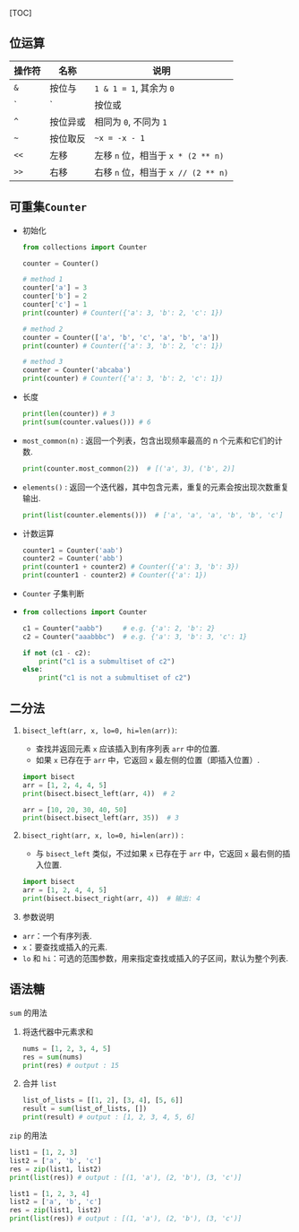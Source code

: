 [TOC]

## 位运算

| 操作符 | 名称     | 说明                                |
| ------ | -------- | ----------------------------------- |
| `&`    | 按位与   | `1 & 1 = 1`, 其余为 `0`             |
| `|`    | 按位或   | `0 | 0 = 1`,  其余为 1              |
| `^`    | 按位异或 | 相同为 `0`, 不同为 `1`              |
| `~`    | 按位取反 | `~x = -x - 1`                       |
| `<<`   | 左移     | 左移 `n` 位，相当于 `x * (2 ** n)`  |
| `>>`   | 右移     | 右移 `n` 位，相当于 `x // (2 ** n)` |

## 可重集`Counter`

- 初始化

  ```python
  from collections import Counter
  
  counter = Counter()
  
  # method 1
  counter['a'] = 3
  counter['b'] = 2
  counter['c'] = 1
  print(counter) # Counter({'a': 3, 'b': 2, 'c': 1})
  
  # method 2
  counter = Counter(['a', 'b', 'c', 'a', 'b', 'a'])
  print(counter) # Counter({'a': 3, 'b': 2, 'c': 1})
  
  # method 3
  counter = Counter('abcaba')
  print(counter) # Counter({'a': 3, 'b': 2, 'c': 1})
  ```

- 长度

  ```python
  print(len(counter)) # 3 
  print(sum(counter.values())) # 6
  ```

- `most_common(n)` : 返回一个列表，包含出现频率最高的 n 个元素和它们的计数. 

  ```python
  print(counter.most_common(2))  # [('a', 3), ('b', 2)]
  ```

- `elements()` : 返回一个迭代器，其中包含元素，重复的元素会按出现次数重复输出. 

  ```python
  print(list(counter.elements()))  # ['a', 'a', 'a', 'b', 'b', 'c']
  ```

- 计数运算

  ```python
  counter1 = Counter('aab')
  counter2 = Counter('abb')
  print(counter1 + counter2) # Counter({'a': 3, 'b': 3})
  print(counter1 - counter2) # Counter({'a': 1})
  ```

- `Counter` 子集判断

- ```python
  from collections import Counter
  
  c1 = Counter("aabb")     # e.g. {'a': 2, 'b': 2}
  c2 = Counter("aaabbbc")  # e.g. {'a': 3, 'b': 3, 'c': 1}
  
  if not (c1 - c2):
      print("c1 is a submultiset of c2")
  else:
      print("c1 is not a submultiset of c2")
  ```

## 二分法

1. `bisect_left(arr, x, lo=0, hi=len(arr))`:

   - 查找并返回元素 `x` 应该插入到有序列表 `arr` 中的位置. 
   - 如果 `x` 已存在于 `arr` 中，它返回 `x` 最左侧的位置（即插入位置）. 

   ```python
   import bisect
   arr = [1, 2, 4, 4, 5]
   print(bisect.bisect_left(arr, 4))  # 2
   
   arr = [10, 20, 30, 40, 50]
   print(bisect.bisect_left(arr, 35))  # 3
   ```

2. `bisect_right(arr, x, lo=0, hi=len(arr))` :

   - 与 `bisect_left` 类似，不过如果 `x` 已存在于 `arr` 中，它返回 `x` 最右侧的插入位置. 

   ```python
   import bisect
   arr = [1, 2, 4, 4, 5]
   print(bisect.bisect_right(arr, 4))  # 输出: 4
   ```

3. 参数说明

- `arr`：一个有序列表. 
- `x`：要查找或插入的元素. 
- `lo` 和 `hi`：可选的范围参数，用来指定查找或插入的子区间，默认为整个列表. 

## 语法糖

`sum` 的用法

1. 将迭代器中元素求和

   ```python
   nums = [1, 2, 3, 4, 5]
   res = sum(nums)
   print(res) # output : 15
   ```

2. 合并 `list`

   ```python
   list_of_lists = [[1, 2], [3, 4], [5, 6]]
   result = sum(list_of_lists, [])
   print(result) # output : [1, 2, 3, 4, 5, 6]
   ```

`zip` 的用法

```python
list1 = [1, 2, 3]
list2 = ['a', 'b', 'c']
res = zip(list1, list2)
print(list(res)) # output : [(1, 'a'), (2, 'b'), (3, 'c')]
```

```python
list1 = [1, 2, 3, 4]
list2 = ['a', 'b', 'c']
res = zip(list1, list2)
print(list(res)) # output : [(1, 'a'), (2, 'b'), (3, 'c')]
```

